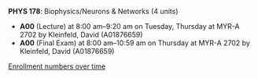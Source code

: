 **PHYS 178**: Biophysics/Neurons & Networks (4 units)

- **A00** (Lecture) at 8:00 am–9:20 am on Tuesday, Thursday at MYR-A 2702 by Kleinfeld, David (A01876659)
- **A00** (Final Exam) at 8:00 am–10:59 am on Thursday at MYR-A 2702 by Kleinfeld, David (A01876659)

[Enrollment numbers over time](./PHYS178.tsv)
